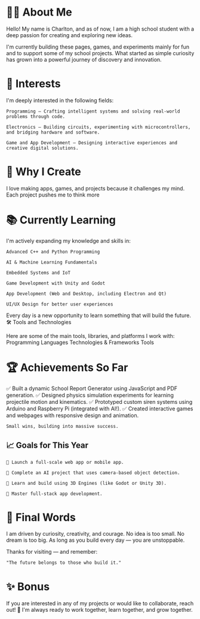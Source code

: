 <h1>👨‍💻 About Me</h1>
<p>
Hello!
My name is Charlton, and as of now, I am a high school student with a deep passion for creating and exploring new ideas.

I'm currently building these pages, games, and experiments mainly for fun and to support some of my school projects.
What started as simple curiosity has grown into a powerful journey of discovery and innovation.

<h1>🚀 Interests</h1>

I'm deeply interested in the following fields:

    Programming — Crafting intelligent systems and solving real-world problems through code.

    Electronics — Building circuits, experimenting with microcontrollers, and bridging hardware and software.

    Game and App Development — Designing interactive experiences and creative digital solutions.

<h1>🎯 Why I Create</h1>

I love making apps, games, and projects because it challenges my mind.
Each project pushes me to think more

<h1>📚 Currently Learning</h1>

I'm actively expanding my knowledge and skills in:

    Advanced C++ and Python Programming

    AI & Machine Learning Fundamentals

    Embedded Systems and IoT

    Game Development with Unity and Godot

    App Development (Web and Desktop, including Electron and Qt)

    UI/UX Design for better user experiences

Every day is a new opportunity to learn something that will build the future.
🛠 Tools and Technologies

Here are some of the main tools, libraries, and platforms I work with:
Programming Languages	Technologies & Frameworks	Tools
	
<h1>🏆 Achievements So Far</h1>

✅ Built a dynamic School Report Generator using JavaScript and PDF generation.
✅ Designed physics simulation experiments for learning projectile motion and kinematics.
✅ Prototyped custom siren systems using Arduino and Raspberry Pi (integrated with AI!).
✅ Created interactive games and webpages with responsive design and animation.

    Small wins, building into massive success.

<h2>📈 Goals for This Year</h2>

    🎯 Launch a full-scale web app or mobile app.

    🎯 Complete an AI project that uses camera-based object detection.

    🎯 Learn and build using 3D Engines (like Godot or Unity 3D).

    🎯 Master full-stack app development.

<h1>🌌 Final Words</h1>

I am driven by curiosity, creativity, and courage.
No idea is too small. No dream is too big.
As long as you build every day — you are unstoppable.

Thanks for visiting — and remember:

    "The future belongs to those who build it."

<h1>✨ Bonus</h1>

If you are interested in any of my projects or would like to collaborate, reach out! 🚀
I'm always ready to work together, learn together, and grow together.
</p>

